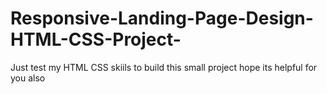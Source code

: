 # Responsive-Landing-Page-Design-HTML-CSS-Project-
Just test my HTML CSS skiils to build this small project hope its helpful for you also
